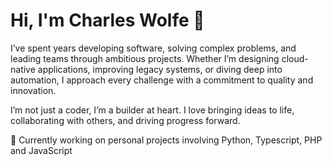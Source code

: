 # Hi, I'm Charles Wolfe 👋


I’ve spent years developing software, solving complex problems, and leading teams through ambitious projects. Whether I’m designing cloud-native applications, improving legacy systems, or diving deep into automation, I approach every challenge with a commitment to quality and innovation. 

I’m not just a coder, I’m a builder at heart. I love bringing ideas to life, collaborating with others, and driving progress forward.

🔭 Currently working on personal projects involving Python, Typescript, PHP and JavaScript
 

